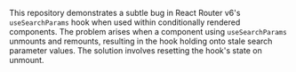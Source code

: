 This repository demonstrates a subtle bug in React Router v6's `useSearchParams` hook when used within conditionally rendered components.  The problem arises when a component using `useSearchParams` unmounts and remounts, resulting in the hook holding onto stale search parameter values. The solution involves resetting the hook's state on unmount.